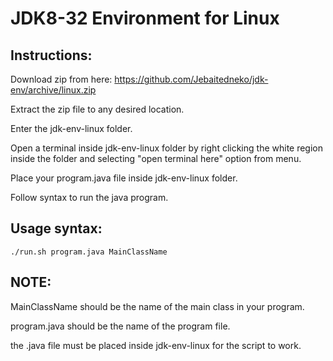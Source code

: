 # JDK8-32 Environment for Linux #


## Instructions: ##


Download zip from here: https://github.com/Jebaitedneko/jdk-env/archive/linux.zip


Extract the zip file to any desired location.


Enter the jdk-env-linux folder.


Open a terminal inside jdk-env-linux folder by right clicking the white region inside the folder and selecting "open terminal here" option from menu.


Place your program.java file inside jdk-env-linux folder.


Follow syntax to run the java program.


## Usage syntax: ##


```
./run.sh program.java MainClassName
```


## NOTE: ##

MainClassName should be the name of the main class in your program.


program.java should be the name of the program file.


the .java file must be placed inside jdk-env-linux for the script to work.
